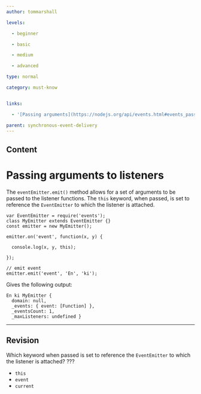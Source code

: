 ```yaml
---
author: tommarshall

levels:

  - beginner

  - basic

  - medium

  - advanced

type: normal

category: must-know


links:

  - '[Passing arguments](https://nodejs.org/api/events.html#events_passing_arguments_and_this_to_listeners){website}'

parent: synchronous-event-delivery
---
```

## Content
# Passing arguments to listeners

The `eventEmitter.emit()` method allows for a set of arguments to be passed to the listener functions. The `this` keyword, when passed, is set to reference the `EventEmitter` to which the listener is attached.

```
var EventEmitter = require('events');
class MyEmitter extends EventEmitter {}
const emitter = new MyEmitter();

emitter.on('event', function(x, y) {

  console.log(x, y, this);

});

// emit event
emitter.emit('event', 'En', 'ki');

```
Gives the following output:
```
En ki MyEmitter {
  domain: null,
  _events: { event: [Function] },
  _eventsCount: 1,
  _maxListeners: undefined }
```

---
## Revision

Which keyword when passed is set to reference the `EventEmitter` to which the listener is attached?
???


* `this`
* `event`
* `current`

